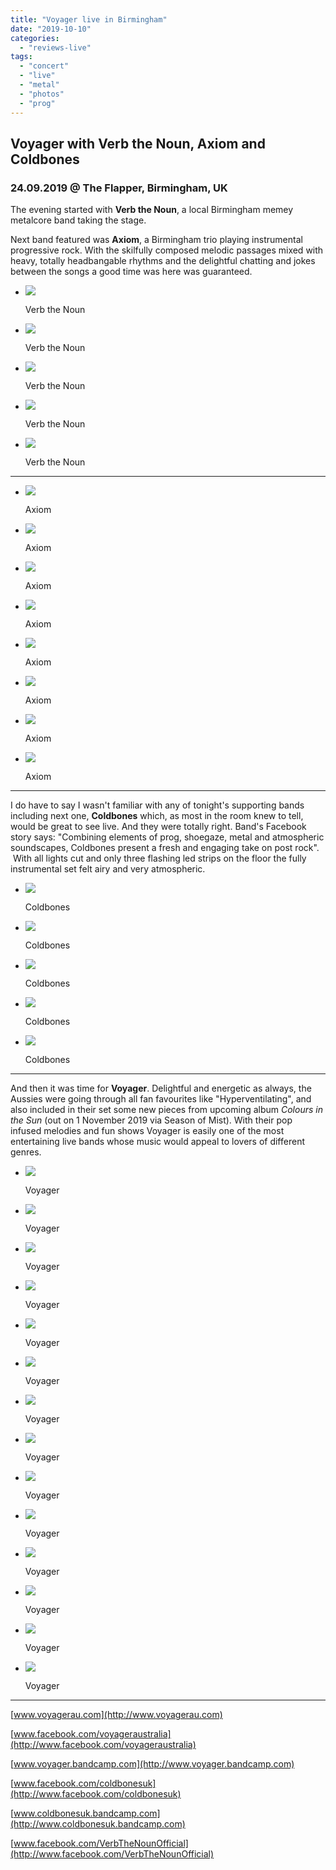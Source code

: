 ```yaml
---
title: "Voyager live in Birmingham"
date: "2019-10-10"
categories: 
  - "reviews-live"
tags: 
  - "concert"
  - "live"
  - "metal"
  - "photos"
  - "prog"
---
```


## Voyager with Verb the Noun, Axiom and Coldbones

### 24.09.2019 @ The Flapper, Birmingham, UK

The evening started with **Verb the Noun**, a local Birmingham memey metalcore band taking the stage.

Next band featured was **Axiom**, a Birmingham trio playing instrumental progressive rock. With the skilfully composed melodic passages mixed with heavy, totally headbangable rhythms and the delightful chatting and jokes between the songs a good time was here was guaranteed.

- ![](https://www.hellbound.ca/wp-content/uploads/2019/10/Verb-the-Noun.jpg)
    
    Verb the Noun
    
- ![](https://www.hellbound.ca/wp-content/uploads/2019/10/Verb-the-Noun01.jpg)
    
    Verb the Noun
    
- ![](https://www.hellbound.ca/wp-content/uploads/2019/10/Verb-the-Noun02.jpg)
    
    Verb the Noun
    
- ![](https://www.hellbound.ca/wp-content/uploads/2019/10/Verb-the-Noun03.jpg)
    
    Verb the Noun
    
- ![](https://www.hellbound.ca/wp-content/uploads/2019/10/Verb-the-Noun04.jpg)
    
    Verb the Noun
    

* * *

- ![](https://www.hellbound.ca/wp-content/uploads/2019/10/Axiom.jpg)
    
    Axiom
    
- ![](https://www.hellbound.ca/wp-content/uploads/2019/10/Axiom01.jpg)
    
    Axiom
    
- ![](https://www.hellbound.ca/wp-content/uploads/2019/10/Axiom02.jpg)
    
    Axiom
    
- ![](https://www.hellbound.ca/wp-content/uploads/2019/10/Axiom03.jpg)
    
    Axiom
    
- ![](https://www.hellbound.ca/wp-content/uploads/2019/10/Axiom04.jpg)
    
    Axiom
    
- ![](https://www.hellbound.ca/wp-content/uploads/2019/10/Axiom05.jpg)
    
    Axiom
    
- ![](https://www.hellbound.ca/wp-content/uploads/2019/10/Axiom06.jpg)
    
    Axiom
    
- ![](https://www.hellbound.ca/wp-content/uploads/2019/10/Axiom07.jpg)
    
    Axiom
    

* * *

I do have to say I wasn't familiar with any of tonight's supporting bands including next one, **Coldbones** which, as most in the room knew to tell, would be great to see live. And they were totally right. Band's Facebook story says: "Combining elements of prog, shoegaze, metal and atmospheric soundscapes, Coldbones present a fresh and engaging take on post rock".  With all lights cut and only three flashing led strips on the floor the fully instrumental set felt airy and very atmospheric.

- ![](https://www.hellbound.ca/wp-content/uploads/2019/10/Coldbones.jpg)
    
    Coldbones
    
- ![](https://www.hellbound.ca/wp-content/uploads/2019/10/Coldbones01.jpg)
    
    Coldbones
    
- ![](https://www.hellbound.ca/wp-content/uploads/2019/10/Coldbones02.jpg)
    
    Coldbones
    
- ![](https://www.hellbound.ca/wp-content/uploads/2019/10/Coldbones03.jpg)
    
    Coldbones
    
- ![](https://www.hellbound.ca/wp-content/uploads/2019/10/Coldbones04.jpg)
    
    Coldbones
    

* * *

And then it was time for **Voyager**. Delightful and energetic as always, the Aussies were going through all fan favourites like "Hyperventilating", and also included in their set some new pieces from upcoming album _Colours in the Sun_ (out on 1 November 2019 via Season of Mist). With their pop infused melodies and fun shows Voyager is easily one of the most entertaining live bands whose music would appeal to lovers of different genres.

- ![](https://www.hellbound.ca/wp-content/uploads/2019/10/Voyager-1.jpg)
    
    Voyager
    
- ![](https://www.hellbound.ca/wp-content/uploads/2019/10/Voyager02.jpg)
    
    Voyager
    
- ![](https://www.hellbound.ca/wp-content/uploads/2019/10/Voyager03.jpg)
    
    Voyager
    
- ![](https://www.hellbound.ca/wp-content/uploads/2019/10/Voyager04.jpg)
    
    Voyager
    
- ![](https://www.hellbound.ca/wp-content/uploads/2019/10/Voyager05.jpg)
    
    Voyager
    
- ![](https://www.hellbound.ca/wp-content/uploads/2019/10/Voyager06.jpg)
    
    Voyager
    
- ![](https://www.hellbound.ca/wp-content/uploads/2019/10/Voyager07.jpg)
    
    Voyager
    
- ![](https://www.hellbound.ca/wp-content/uploads/2019/10/Voyager08.jpg)
    
    Voyager
    
- ![](https://www.hellbound.ca/wp-content/uploads/2019/10/Voyager09.jpg)
    
    Voyager
    
- ![](https://www.hellbound.ca/wp-content/uploads/2019/10/Voyager10.jpg)
    
    Voyager
    
- ![](https://www.hellbound.ca/wp-content/uploads/2019/10/Voyager11.jpg)
    
    Voyager
    
- ![](https://www.hellbound.ca/wp-content/uploads/2019/10/Voyager12.jpg)
    
    Voyager
    
- ![](https://www.hellbound.ca/wp-content/uploads/2019/10/Voyager13.jpg)
    
    Voyager
    
- ![](https://www.hellbound.ca/wp-content/uploads/2019/10/Voyager14.jpg)
    
    Voyager
    

* * *

[www.voyagerau.com](http://www.voyagerau.com)

[www.facebook.com/voyageraustralia](http://www.facebook.com/voyageraustralia)

[www.voyager.bandcamp.com](http://www.voyager.bandcamp.com)

[www.facebook.com/coldbonesuk](http://www.facebook.com/coldbonesuk)

[www.coldbonesuk.bandcamp.com](http://www.coldbonesuk.bandcamp.com)

[www.facebook.com/VerbTheNounOfficial](http://www.facebook.com/VerbTheNounOfficial)
